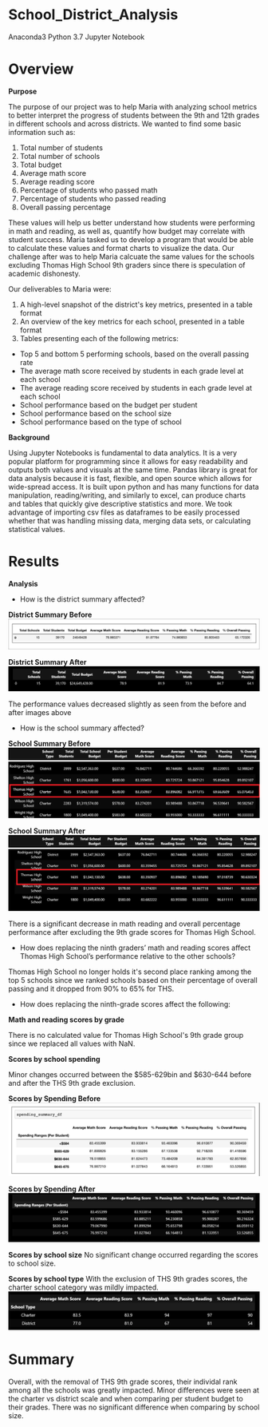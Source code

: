 # School_District_Analysis
Anaconda3 Python 3.7 Jupyter Notebook

# Overview

**Purpose**

The purpose of our project was to help Maria with analyzing school metrics to better interpret the progress of students between the 9th and 12th grades in different schools and across districts. We wanted to find some basic information such as: 
1) Total number of students
2) Total number of schools
3) Total budget
4) Average math score
5) Average reading score
6) Percentage of students who passed math
7) Percentage of students who passed reading
8) Overall passing percentage

These values will help us better understand how students were performing in math and reading, as well as, quantify how budget may correlate with student success. Maria tasked us to develop a program that would be able to calculate these values and format charts to visualize the data. Our challenge after was to help Maria calcuate the same values for the schools excluding Thomas High School 9th graders since there is speculation of academic dishonesty. 

Our deliverables to Maria were:
1. A high-level snapshot of the district's key metrics, presented in a table format
2. An overview of the key metrics for each school, presented in a table format
3. Tables presenting each of the following metrics:
  - Top 5 and bottom 5 performing schools, based on the overall passing rate
  - The average math score received by students in each grade level at each school
  - The average reading score received by students in each grade level at each school
  - School performance based on the budget per student
  - School performance based on the school size 
  - School performance based on the type of school

**Background**

Using Jupyter Notebooks is fundamental to data analytics. It is a very popular platform for programming since it allows for easy readability and outputs both values and visuals at the same time. Pandas library is great for data analysis because it is fast, flexible, and open source which allows for wide-spread access. It is built upon python and has many functions for data manipulation, reading/writing, and similarly to excel, can produce charts and tables that quickly give descriptive statistics and more. We took advantage of importing csv files as dataframes to be easily processed whether that was handling missing data, merging data sets, or calculating statistical values.

# Results

**Analysis**
- How is the district summary affected?

**District Summary Before**
![district_summary_before](Resources/district_summary_before.png)

**District Summary After**
![district_summary_after](Resources/district_summary_after.png)

The performance values decreased slightly as seen from the before and after images above

- How is the school summary affected?

**School Summary Before** 
![school_summary_headers](Resources/school_summary_headers.png)
![school_summary_before](Resources/school_summary_before.png)

**School Summary After**
![school_summary_headers](Resources/school_summary_headers.png)
![school_summary_after](Resources/school_summary_after.png)

There is a significant decrease in math reading and overall percentage performance after excluding the 9th grade scores for Thomas High School.

- How does replacing the ninth graders’ math and reading scores affect Thomas High School’s performance relative to the other schools?

Thomas High School no longer holds it's second place ranking among the top 5 schools since we ranked schools based on their percentage of overall passing and it dropped from 90% to 65% for THS.

- How does replacing the ninth-grade scores affect the following:

**Math and reading scores by grade**

There is no calculated value for Thomas High School's 9th grade group since we replaced all values with NaN.

**Scores by school spending**

Minor changes occurred between the $585-629bin and $630-644 before and after the THS 9th grade exclusion.

**Scores by Spending Before**
![spending_before](Resources/spending_before.png)

**Scores by Spending After**
![spending_after](Resources/spending_after.png)

**Scores by school size**
No significant change occurred regarding the scores to school size.

**Scores by school type**
With the exclusion of THS 9th grades scores, the charter school category was mildly impacted.
![school_type_after](Resources/school_type_after.png)

# Summary

Overall, with the removal of THS 9th grade scores, their individal rank among all the schools was greatly impacted. Minor differences were seen at the charter vs district scale and when comparing per student budget to their grades. There was no significant difference when comparing by school size.
